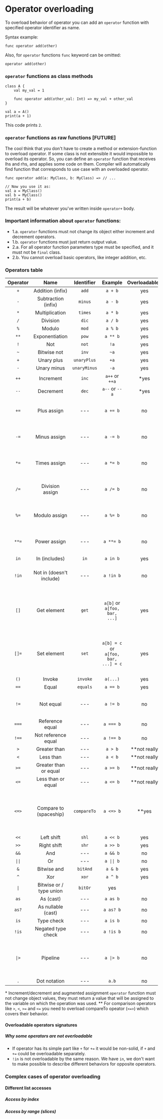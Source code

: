 # Operator overloading

To overload behavior of operator you can add an `operator` function with specified operator identifier as name.

Syntax example:
```
func operator add(other)
```
Also, for `operator` functions `func` keyword can be omitted:
```
operator add(other)
```

### `operator` functions as class methods
```
class A {
    val my_val = 1    

    func operator add(other_val: Int) => my_val + other_val
}

val a = A()
print(a + 1)
```
This code prints `2`.

### `operator` functions as raw functions [FUTURE]
The cool think that you don't have to create a method or extension-function to overload operator.
If some class is not extensible it would impossible to overload its operator.
So, you can define an `operator` function that receives lhs and rhs, and applies some code on them.
Compiler will automatically find function that corresponds to use case with an overloaded operator.

```
func operator add(a: MyClass, b: MyClass) => // ...

// Now you use it as:
val a = MyClass()
val b = MyClass()
print(a + b)
```
The result will be whatever you've written inside `operator+` body.

### Important information about `operator` functions:
- 1.a. `operator` functions must not change its object either increment and decrement operators.
- 1.b. `operator` functions must just return output value.
- 2.a. For all operator function parameters type must be specified, and it must not be `final` class.
- 2.b. You cannot overload basic operators, like integer addition, etc.

### Operators table
Operator |  Name  | Identifier | Example | Overloadable? | Notes
:------: | :----: | :--------: | :-----: | :-----------: | :---
`+` | Addition (infix) | `add` | `a + b` | yes | 
`-` | Subtraction (infix) | `minus` | `a - b` | yes |
`*` | Multiplication | `times` | `a * b` | yes |
`/` | Division | `dic` | `a / b` | yes |
`%` | Modulo | `mod` | `a % b` | yes |
`**` | Exponentiation | `pow` | `a ** b` | yes |
`!` | Not | `not` | `!a` | yes |
`~` | Bitwise not | `inv` | `~a` | yes
`+` | Unary plus | `unaryPlus` | `+a` | yes
`-` | Unary minus | `unaryMinus` | `-a` | yes
`++` | Increment | `inc` | `a++` or `++a` | \*yes
`--` | Decrement | `dec` | `a--` or `--a` | \*yes
`+=` | Plus assign | --- | `a += b` | no | (`a = a + b` will be used if exists)
`-=` | Minus assign | --- | `a -= b` | no | (`a = a - b` will be used if exists)
`*=` | Times assign | --- | `a *= b` | no | (`a = a * b` will be used if exists)
`/=` | Division assign | --- | `a /= b` | no | (`a = a / b` will be used if exists)
`%=` | Modulo assign | --- | `a %= b` | no | (`a = a % b` will be used if exists)
`**=` | Power assign | --- | `a **= b` | no | (`a = a ** b` will be used if exists)
`in` | In (includes) | `in` | `a in b` | yes
`!in` | Not in (doesn't include) | --- | `a !in b` | no | (`!(a in b)` will be used if exists)
`[]` | Get element | `get` | `a[b]` or `a[foo, bar, ...]` | yes | There's multiple indexed access (`a[foo, bar, bax]`)
`[]=` | Set element | `set` | `a[b] = c` or `a[foo, bar, ...] = c` | yes | There's multiple indexed access (`a[foo, bar, bax] = b`)
`()` | Invoke | `invoke` | `a(...)` | yes | 
`==` | Equal | `equals` | `a == b` | yes |
`!=` | Not equal | --- | `a != b` | no | (`!(a == b)` will be used if exists)
`===` | Reference equal | --- | `a === b` | no | 
`!==` | Not reference equal | --- | `a !== b` | no |
`>` | Greater than | --- | `a > b` | \*\*not really
`<` | Less than | --- | `a < b` | \*\*not really
`>=` | Greater than or equal | --- | `a >= b` | \*\*not really
`<=` | Less than or equal | --- | `a <= b` | \*\*not really
`<=>` | Compare to (spaceship) | `compareTo` | `a <=> b` | \*\*yes | If less return -1, if equals return 0, if greater return 1
`<<` | Left shift | `shl` | `a << b` | yes |
`>>` | Right shift | `shr` | `a >> b` | yes |
`&&` | And | --- | `a && b` | no |
<code>&#124;&#124;</code> | Or | --- | <code>a &#124;&#124; b</code> | no |
`&` | Bitwise and | `bitAnd` | `a & b` | yes |
`^` | Xor | `xor` | `a ^ b` | yes |
<code>&#124;</code> | Bitwise or / type union | `bitOr` | yes |
`as` | As (cast) | --- | `a as b` | no |
`as?` | As nullable (cast) | --- | `a as? b` | no
`is` | Type check | --- | `a is b` | no
`!is` | Negated type check | --- | `a !is b` | no
<code>&#124;></code> | Pipeline | --- | <code>a &#124;> b</code> | no | Calls function `b` by passing `a` as argument
`.` | Dot notation | --- | `a.b` | no |


\* Increment/decrement and augmented assignment `operator` function must not change object values, they must return a value that will be assigned to the variable on which the operation was used.
\*\* For comparison operators like `>`, `<`, `>=` and `<=` you need to overload compareTo opeator (`<=>`) which covers their behavior.

#### Overloadable operators signatures


##### Why some operators are not overloadable
- If operator has its simple part like `+` for `+=` it would be non-solid, if `+` and `+=` could be overloadable separately.
- `!in` is not overloadable by the same reason. We have `in`, we don't want to make possible to describe different behaviors for opposite operators.


### Complex cases of operator overloading

#### Different list accesses

##### Access by index

##### Access by range (slices)
